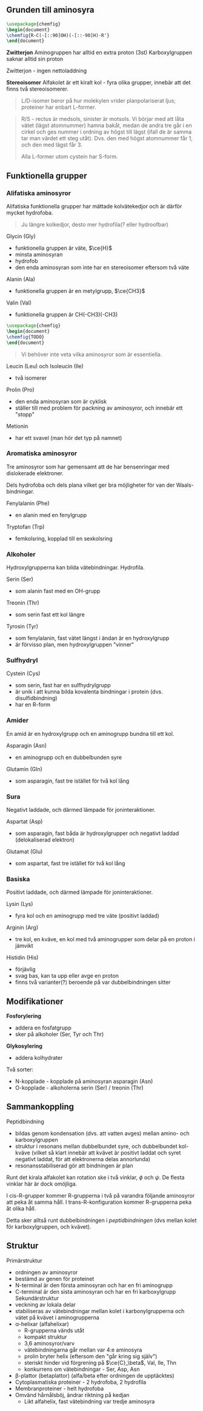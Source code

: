 ## Grunden till aminosyra
```tikz
\usepackage{chemfig}
\begin{document}
\chemfig{R-C(-[::90]OH)(-[::-90]H)-R'}
\end{document}
```


**Zwitterjon**
Aminogruppen har alltid en extra proton (3st)
Karboxylgruppen saknar alltid sin proton

Zwitterjon - ingen nettoladdning

**Stereoisomer**
Alfakolet är ett kiralt kol - fyra olika grupper, innebär att det finns två stereoisomerer. 

> L/D-isomer beror på hur molekylen vrider planpolariserat ljus; proteiner har enbart L-former.

> R/S - rectus är medsols, sinister är motsols. Vi börjar med att låta vätet (lägst atomnummer) hamna bakåt, medan de andra tre går i en cirkel och ges nummer i ordning av högst till lägst (ifall de är samma tar man värdet ett steg utåt). Dvs. den med högst atomnummer får 1, och den med lägst får 3.
>
> Alla L-former utom cystein har S-form.

## Funktionella grupper
### Alifatiska aminosyror
Alifatiska funktionella grupper har mättade kolvätekedjor och är därför mycket hydrofoba.

> Ju längre kolkedjor, desto mer hydrofila(? eller hydroofbar)

Glycin (Gly)
- funktionella gruppen är väte, $\ce{H}$
- minsta aminosyran
- hydrofob
- den enda aminosyran som inte har en stereoisomer eftersom två väte

Alanin (Ala)
- funktionella gruppen är en metylgrupp, $\ce{CH3}$

Valin (Val)
- funktionella gruppen är CH(-CH3)(-CH3)

```tikz
\usepackage{chemfig}
\begin{document}
\chemfig{TODO}
\end{document}
```


> Vi behöver inte veta vilka aminosyror som är essentiella.

Leucin (Leu) och Isoleucin (Ile)
- två isomerer

Prolin (Pro)
- den enda aminosyran som är cyklisk
- ställer till med problem för packning av aminosyror, och innebär ett "stopp"

Metionin
- har ett svavel (man hör det typ på namnet)

### Aromatiska aminosyror
Tre aminosyror som har gemensamt att de har bensenringar med dislokerade elektroner.

Dels hydrofoba och dels plana vilket ger bra möjligheter för van der Waals-bindningar.

Fenylalanin (Phe)
- en alanin med en fenylgrupp

Tryptofan (Trp)
- femkolsring, kopplad till en sexkolsring

### Alkoholer
Hydroxylgrupperna kan bilda vätebindningar. Hydrofila.

Serin (Ser)
- som alanin fast med en OH-grupp

Treonin (Thr)
- som serin fast ett kol längre

Tyrosin (Tyr)
- som fenylalanin, fast vätet längst i ändan är en hydroxylgrupp
- är förvisso plan, men hydroxylgruppen "vinner"

### Sulfhydryl
Cystein (Cys)
- som serin, fast har en sulfhydrylgrupp
- är unik i att kunna bilda kovalenta bindningar i protein (dvs. disulfidbindning)
- har en R-form

### Amider
En amid är en hydroxylgrupp och en aminogrupp bundna till ett kol.

Asparagin (Asn)
- en aminogrupp och en dubbelbunden syre

Glutamin (Gln)
- som asparagin, fast tre istället för två kol lång

### Sura
Negativt laddade, och därmed lämpade för joninteraktioner.

Aspartat (Asp)
- som asparagin, fast båda är hydroxylgrupper och negativt laddad (delokaliserad elektron)

Glutamat (Glu)
- som aspartat, fast tre istället för två kol lång

### Basiska
Positivt laddade, och därmed lämpade för joninteraktioner.

Lysin (Lys)
- fyra kol och en aminogrupp med tre väte (positivt laddad)

Arginin (Arg)
- tre kol, en kväve, en kol med två aminogrupper som delar på en proton i jämvikt

Histidin (His)
- förjävlig
- svag bas, kan ta upp eller avge en proton
- finns två varianter(?) beroende på var dubbelbindningen sitter
## Modifikationer
**Fosforylering**
- addera en fosfatgrupp
- sker på alkoholer (Ser, Tyr och Thr)

**Glykosylering**
- addera kolhydrater

Två sorter:
- N-kopplade - kopplade på aminosyran asparagin (Asn)
- O-kopplade - alkoholerna serin (Ser) / treonin (Thr)

## Sammankoppling
Peptidbindning
- bildas genom kondensation (dvs. att vatten avges) mellan amino- och karboxylgruppen
- struktur i resonans mellan dubbelbundet syre, och dubbelbundet kol-kväve (vilket så klart innebär att kvävet är positivt laddat och syret negativt laddat, för att elektronerna delas annorlunda)
- resonansstabiliserad gör att bindningen är plan

Runt det kirala alfakolet kan rotation ske i två vinklar, $\phi$ och $\psi$. De flesta vinklar här är dock omöjliga.


I cis-R-grupper kommer R-grupperna i två på varandra följande aminosyror att peka åt samma håll. I trans-R-konfiguration kommer R-grupperna peka åt olika håll.

Detta sker alltså runt dubbelbindningen i *peptidbindningen* (dvs mellan kolet för karboxylgruppen, och kvävet).


## Struktur
Primärstruktur
- ordningen av aminosyror
- bestämd av genen för proteinet
- N-terminal är den första aminosyran och har en fri aminogrupp
- C-terminal är den sista aminosyran och har en fri karboxylgrupp
Sekundärstruktur
- veckning av lokala delar
- stabiliseras av vätebindningar mellan kolet i karbonylgrupperna och vätet på kvävet i aminogrupperna
- α-helixar (alfahelixar)
	- R-grupperna vänds utåt
	- kompakt struktur
	- 3,6 aminosyror/varv
	- vätebindningarna går mellan var 4:e aminosyra
	- prolin bryter helix (eftersom den "går kring sig själv")
	- steriskt hinder vid förgrening på $\ce{C}_\beta$, Val, Ile, Thn
	- konkurrens om vätebindningar - Ser, Asp, Asn
- β-plattor (betaplattor) (alfa/beta efter ordningen de upptäcktes)
- Cytoplasmatiska proteiner - 2 hydrofoba, 2 hydrofila
- Membranproteiner - helt hydrofoba
- Omvänd hårnålsböj, ändrar riktning på kedjan
	- Likt alfahelix, fast vätebindning var tredje aminosyra
